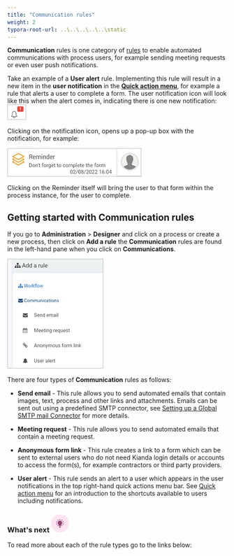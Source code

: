 ```yaml
---
title: "Communication rules"
weight: 2
typora-root-url: ..\..\..\..\..\static
---
```


**Communication** rules is one category of [rules](rules/Readme.md) to enable automated communications with process users, for example sending meeting requests or even user push notifications. 

Take an example of a **User alert** rule. Implementing this rule will result in a new item in the **user notification** in the [**Quick action menu**](/docs/platform/general/quickaction/), for example a rule that alerts a user to complete a form. The user notification icon will look like this when the alert comes in, indicating there is one new notification: ![New user notification](/images/user-notification-new-item.jpg)

Clicking on the notification icon, opens up a pop-up box with the notification, for example:

![User alert example to complete a form](/../content/docs/user-alert-example.jpg)

Clicking on the Reminder itself will bring the user to that form within the process instance, for the user to complete.



## Getting started with Communication rules ##

If you go to **Administration** > **Designer** and click on a process or create a new process, then click on **Add a rule** the **Communication** rules are found in the left-hand pane when you click on **Communications**.

![Communication rules](/images/communication-rules-all.jpg)



There are four types of **Communication** rules as follows:

- **Send email** - This rule allows you to send automated emails that contain images, text, process and other links and attachments. Emails can be sent out using a predefined SMTP connector, see [Setting up a Global SMTP mail Connector](/docs/platform/connectors/email/#setting-up-a-global-smtp-mail-connector) for more details. 

- **Meeting request** - This rule allows you to send automated emails that contain a meeting request. 

- **Anonymous form link** - This rule creates a link to a form which can be sent to external users who do not need Kianda login details or accounts to access the form(s), for example contractors or third party providers.

- **User alert** - This rule sends an alert to a user which appears in the user notifications in the top right-hand quick actions menu bar. See [Quick action menu](/docs/platform/general/quickaction/) for an introduction to the shortcuts available to users including notifications. 

  

### What's next  ![Idea icon](/images/18.png) ###

To read more about each of the rule types go to the links below:
